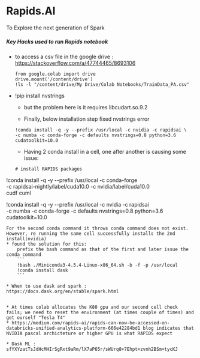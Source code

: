 # Rapids.AI
To Explore the next generation of Spark


##### Key Hacks used to run Rapids notebook
* to access a csv file in the google drive : https://stackoverflow.com/a/47744465/8693106
  ```
  from google.colab import drive
  drive.mount('/content/drive')
  !ls -l "/content/drive/My Drive/Colab Notebooks/TrainData_PA.csv"
  ```
* !pip install nvstrings
  * but the problem here is it requires libcudart.so.9.2
  
  * Finally, below installation step fixed nvstrings error
  ```
  !conda install -q -y --prefix /usr/local -c nvidia -c rapidsai \
  -c numba -c conda-forge -c defaults nvstrings=0.8 python=3.6 cudatoolkit=10.0
  ```

  * Having 2 conda install in a cell, one after another is causing some issue:
  ```
  # install RAPIDS packages
!conda install -q -y --prefix /usr/local -c conda-forge \
  -c rapidsai-nightly/label/cuda10.0 -c nvidia/label/cuda10.0 \
  cudf cuml


!conda install -q -y --prefix /usr/local -c nvidia -c rapidsai \
  -c numba -c conda-forge -c defaults nvstrings=0.8 python=3.6 cudatoolkit=10.0

  ```
  For the second conda command it throws conda command does not exist. However, re running the same cell successfully installs the 2nd install(nvidia)
  * found the solution for this:
      prefix the bash command as that of the first and later issue the conda command
      ```
      !bash ./Miniconda3-4.5.4-Linux-x86_64.sh -b -f -p /usr/local
      !conda install dask
      ```
      
  * When to use dask and spark : https://docs.dask.org/en/stable/spark.html


* At times colab allocates the K80 gpu and our second cell check fails; we need to reset the environment (at times couple of times) and get ourself "Tesla T4"
  * https://medium.com/rapids-ai/rapids-can-now-be-accessed-on-databricks-unified-analytics-platform-666e42284bd1 blog indicates that NVIDIA pascal archicteture or higher GPU is what RAPIDS expect

* Dask ML : sfYXYzatTsJdHcMHIrSgRxt9aRm/lX7aP65r/sWUrq8+7Ehpt+zvnh2BSm+tycKJ
